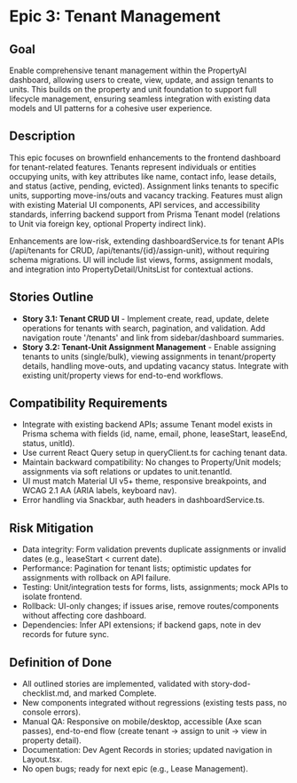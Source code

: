 # Epic 3: Tenant Management

## Goal
Enable comprehensive tenant management within the PropertyAI dashboard, allowing users to create, view, update, and assign tenants to units. This builds on the property and unit foundation to support full lifecycle management, ensuring seamless integration with existing data models and UI patterns for a cohesive user experience.

## Description
This epic focuses on brownfield enhancements to the frontend dashboard for tenant-related features. Tenants represent individuals or entities occupying units, with key attributes like name, contact info, lease details, and status (active, pending, evicted). Assignment links tenants to specific units, supporting move-ins/outs and vacancy tracking. Features must align with existing Material UI components, API services, and accessibility standards, inferring backend support from Prisma Tenant model (relations to Unit via foreign key, optional Property indirect link).

Enhancements are low-risk, extending dashboardService.ts for tenant APIs (/api/tenants for CRUD, /api/tenants/{id}/assign-unit), without requiring schema migrations. UI will include list views, forms, assignment modals, and integration into PropertyDetail/UnitsList for contextual actions.

## Stories Outline
- **Story 3.1: Tenant CRUD UI** - Implement create, read, update, delete operations for tenants with search, pagination, and validation. Add navigation route '/tenants' and link from sidebar/dashboard summaries.
- **Story 3.2: Tenant-Unit Assignment Management** - Enable assigning tenants to units (single/bulk), viewing assignments in tenant/property details, handling move-outs, and updating vacancy status. Integrate with existing unit/property views for end-to-end workflows.

## Compatibility Requirements
- Integrate with existing backend APIs; assume Tenant model exists in Prisma schema with fields (id, name, email, phone, leaseStart, leaseEnd, status, unitId).
- Use current React Query setup in queryClient.ts for caching tenant data.
- Maintain backward compatibility: No changes to Property/Unit models; assignments via soft relations or updates to unit.tenantId.
- UI must match Material UI v5+ theme, responsive breakpoints, and WCAG 2.1 AA (ARIA labels, keyboard nav).
- Error handling via Snackbar, auth headers in dashboardService.ts.

## Risk Mitigation
- Data integrity: Form validation prevents duplicate assignments or invalid dates (e.g., leaseStart < current date).
- Performance: Pagination for tenant lists; optimistic updates for assignments with rollback on API failure.
- Testing: Unit/integration tests for forms, lists, assignments; mock APIs to isolate frontend.
- Rollback: UI-only changes; if issues arise, remove routes/components without affecting core dashboard.
- Dependencies: Infer API extensions; if backend gaps, note in dev records for future sync.

## Definition of Done
- All outlined stories are implemented, validated with story-dod-checklist.md, and marked Complete.
- New components integrated without regressions (existing tests pass, no console errors).
- Manual QA: Responsive on mobile/desktop, accessible (Axe scan passes), end-to-end flow (create tenant → assign to unit → view in property detail).
- Documentation: Dev Agent Records in stories; updated navigation in Layout.tsx.
- No open bugs; ready for next epic (e.g., Lease Management).